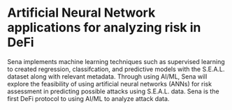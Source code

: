 # Artificial Neural Network applications for analyzing risk in DeFi

Sena implements machine learning techniques such as supervised learning to created regression, classifcation, and predictive models with the S.E.A.L. dataset along with relevant metadata. Through using AI/ML, Sena will explore the feasibility of using artificial neural networks (ANNs) for risk assessment in predicting possible attacks using S.E.A.L. data. Sena is the first DeFi protocol to using AI/ML to analyze attack data.
